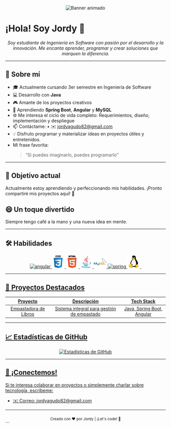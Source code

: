 <p align="center">
  <img src="https://your-image-link.gif" alt="Banner animado" width="800"/>
</p>

# ¡Hola! Soy **Jordy** 👋
<p align="center">
  <em>Soy estudiante de Ingeniería en Software con pasión por el desarrollo y la innovación. Me encanta aprender, programar y crear soluciones que marquen la diferencia.</em>
</p>

---

## 🚀 Sobre mí

- 🎓 Actualmente cursando 3er semestre en Ingeniería de Software
- 💻 Desarrollo con **Java**
- 🎮 Amante de los proyectos creativos
- 🌱 Aprendiendo **Spring Boot**, **Angular** y **MySQL**
- ⚙️ Me interesa el ciclo de vida completo: Requerimientos, diseño, implementación y despliegue
- 📫 Contáctame: <!--Muy pronto--> • ✉️ jordyagudo82@gmail.com
- 💡 Disfruto programar y materializar ideas en proyectos útiles y entretenidos.
- Mi frase favorita:  
  > “Si puedes imaginarlo, puedes programarlo”

---
## 🎯 Objetivo actual

Actualmente estoy aprendiendo y perfeccionando mis habilidades. ¡Pronto compartiré mis proyectos aquí! 🚧

## 😄 Un toque divertido

Siempre tengo café a la mano y una nueva idea en mente. 

---

## 🛠️ Habilidades

<p align="center"> <a href="https://angular.io" target="_blank" rel="noreferrer"> <img src="https://angular.io/assets/images/logos/angular/angular.svg" alt="angular" width="40" height="40"/> </a>
 <a href="https://www.w3schools.com/css/" target="_blank" rel="noreferrer"> <img src="https://raw.githubusercontent.com/devicons/devicon/master/icons/css3/css3-original-wordmark.svg" alt="css3" width="40" height="40"/> </a> 
<a href="https://www.w3.org/html/" target="_blank" rel="noreferrer"> <img src="https://raw.githubusercontent.com/devicons/devicon/master/icons/html5/html5-original-wordmark.svg" alt="html5" width="40" height="40"/> </a>
 <a href="https://www.java.com" target="_blank" rel="noreferrer"> <img src="https://raw.githubusercontent.com/devicons/devicon/master/icons/java/java-original.svg" alt="java" width="40" height="40"/> </a> 
<a href="https://www.mysql.com/" target="_blank" rel="noreferrer"> <img src="https://raw.githubusercontent.com/devicons/devicon/master/icons/mysql/mysql-original-wordmark.svg" alt="mysql" width="40" height="40"/> </a> 
<a href="https://spring.io/" target="_blank" rel="noreferrer"> <img src="https://www.vectorlogo.zone/logos/springio/springio-icon.svg" alt="spring" width="40" height="40""/> </a> 
<a href="https://www.linux.org/" target="_blank" rel="noreferrer"> <img src="https://raw.githubusercontent.com/devicons/devicon/master/icons/linux/linux-original.svg" alt="linux" width="40" height="40"/> </a> <a href="https://www.mysql.com/" target="_blank" rel="noreferrer"> <img
</p>


---

## 🌟 Proyectos Destacados

<!-- Usa tu repositorio favorito como ejemplo -->
| Proyecto | Descripción | Tech Stack |
| :------: | :---------: | :--------: |
| [Empastadora de Libros](https://github.com/tu-usuario/empastadora) | Sistema integral para gestión de empastado | Java, Spring Boot, Angular |


---

## 📈 Estadísticas de GitHub

<p align="center">
  <img src="https://github-readme-stats.vercel.app/api?username=jordy2&show_icons=true&locale=es&theme=radical" alt="Estadísticas de GitHub"/>
  <!--<img align="center" src="https://github-readme-streak-stats.herokuapp.com/?user=jordy2&&show_icons=true&locale=es&theme=radical" alt="jordy2" />-->
</p>

---

## 🤝 ¡Conectemos!

Si te interesa colaborar en proyectos o simplemente charlar sobre tecnología, escríbeme:

- ✉️ Correo: jordyagudo82@gmail.com
<!--- 💬 LinkedIn: Muy Pronto-->

---

<footer align="center">
  <sub>Creado con ❤️ por Jordy | ¡Let's code! 🚀</sub>
</footer>
```

